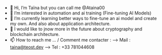 - 👋 Hi, I’m Taïna but you can call me @Ataina00
- 👀 I’m interested in automation and ai training (Fine-tuning AI Models) 
- 🌱 I’m currently learning better ways to fine-tune an ai model and create my own. And also about application architecture. 
- 💞️ I would like to jnow more in the future about cryptography and blockchain architecture.
- 📫 How to reach me ... / Comment me contacter : 
--> Mail : taina@teost.dev
--> Tel : +33 781044608

<!---
Ataina00/Ataina00 is a ✨ special ✨ repository because its `README.md` (this file) appears on your GitHub profile.
You can click the Preview link to take a look at your changes.
--->
